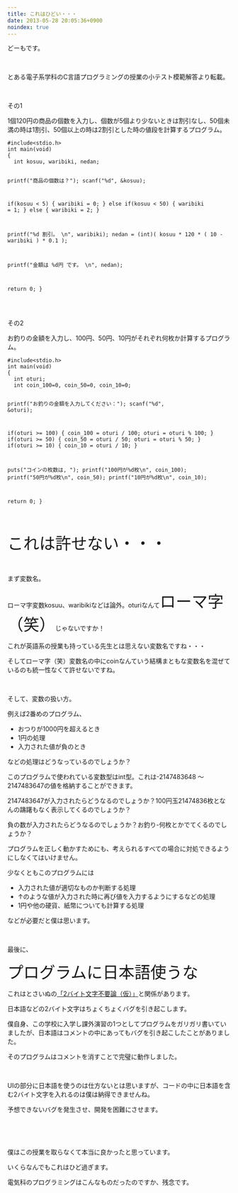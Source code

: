 ```yaml
---
title: これはひどい・・・
date: 2013-05-28 20:05:36+0900
noindex: true
---
```

<p>どーもです。</p>
<p>&nbsp;</p>
<p>とある電子系学科のC言語プログラミングの授業の小テスト模範解答より転載。</p>
<p>&nbsp;</p>
<p>その1</p>
<p>1個120円の商品の個数を入力し、個数が5個より少ないときは割引なし、50個未満の時は1割引、50個以上の時は2割引とした時の値段を計算するプログラム。</p>
<pre class="prettyprint linenums">
<code>#include&lt;stdio.h&gt;
int main(void)
{
  int kosuu, waribiki, nedan;

  printf("商品の個数は？"); scanf("%d", &kosuu);

  if(kosuu < 5) {
    waribiki = 0;
  }
  else if(kosuu < 50) {
    waribiki = 1;
  }
  else {
    waribiki = 2;
  }

  printf("%d 割引。 \n", waribiki);
  nedan = (int)( kosuu * 120 * ( 10 - waribiki ) * 0.1 );

  printf("金額は %d円 です。 \n", nedan);

  return 0;
}
</code></pre>
<p>&nbsp;</p>
<p>その2</p>
<p>お釣りの金額を入力し、100円、50円、10円がそれぞれ何枚か計算するプログラム。</p>
<pre class="prettyprint linenums">
<code>#include&lt;stdio.h&gt;
int main(void)
{
  int oturi;
  int coin_100=0, coin_50=0, coin_10=0;

  printf("お釣りの金額を入力してください：");
  scanf("%d", &oturi);

  if(oturi >= 100) {
    coin_100 = oturi / 100;
    oturi = oturi % 100;
  }
  if(oturi >= 50) {
    coin_50 = oturi / 50;
    oturi = oturi % 50;
  }
  if(oturi >= 10) {
    coin_10 = oturi / 10;
  }

  puts("コインの枚数は, ");
  printf("100円が%d枚\n", coin_100);
  printf("50円が%d枚\n", coin_50);
  printf("10円が%d枚\n", coin_10);

  return 0;
}
</code></pre>
<p>&nbsp;</p>
<p><span style="font-size:36px;">これは許せない・・・</span></p>
<p>&nbsp;</p>
<p>まず変数名。</p>
<p>ローマ字変数kosuu、waribikiなどは論外。oturiなんて<span style="font-size:36px;">ローマ字（笑）</span>じゃないですか！</p>
<p>これが英語系の授業も持っている先生とは思えない変数名ですね・・・</p>
<p>そしてローマ字（笑）変数名の中にcoinなんていう結構まともな変数名を混ぜているのも統一性なくて許せないですね。</p>
<p>&nbsp;</p>
<p>そして、変数の扱い方。</p>
<p>例えば2番めのプログラム、</p>
<ul>
<li>おつりが1000円を超えるとき</li>
<li>1円の処理</li>
<li>入力された値が負のとき</li>
</ul>
<p>などの処理はどうなっているのでしょうか？</p>
<p>このプログラムで使われている変数型はint型。これは-2147483648 ～ 2147483647の値を格納することができます。</p>
<p>2147483647が入力されたらどうなるのでしょうか？100円玉21474836枚となんの躊躇もなく表示してくるのでしょうか？</p>
<p>負の数が入力されたらどうなるのでしょうか？お釣り-何枚とかでてくるのでしょうか？</p>
<p>プログラムを正しく動かすためにも、考えられるすべての場合に対処できるようにしなくてはいけません。</p>
<p>少なくともこのプログラムには</p>
<ul>
<li>入力された値が適切なものか判断する処理</li>
<li>↑のような値が入力された時に再び値を入力するようにするなどの処理</li>
<li>1円や他の硬貨、紙幣についても計算する処理</li>
</ul>
<p>などが必要だと僕は思います。</p>
<p>&nbsp;</p>
<p>最後に、</p>
<p><span style="font-size:36px;">プログラムに日本語使うな</span></p>
<p>これはとさいぬの<a href="http://tosainu.wktk.so/view/245">「2バイト文字不要論（仮）」</a>と関係があります。</p>
<p>日本語などの2バイト文字はちょくちょくバグを引き起こします。</p>
<p>僕自身、この学校に入学し課外演習の1つとしてプログラムをガリガリ書いていましたが、日本語はコメントの中にあってもバグを引き起こしたことがありました。</p>
<p>そのプログラムはコメントを消すことで完璧に動作しました。</p>
<p>&nbsp;</p>
<p>UIの部分に日本語を使うのは仕方ないとは思いますが、コードの中に日本語を含む2バイト文字を入れるのは僕は納得できませんね。</p>
<p>予想できないバグを発生させ、開発を困難にさせます。</p>
<p>&nbsp;</p>
<p>&nbsp;</p>
<p>僕はこの授業を取らなくて本当に良かったと思っています。</p>
<p>いくらなんでもこれはひど過ぎます。</p>
<p>電気科のプログラミングはこんなものだったのですか、残念です。</p>
